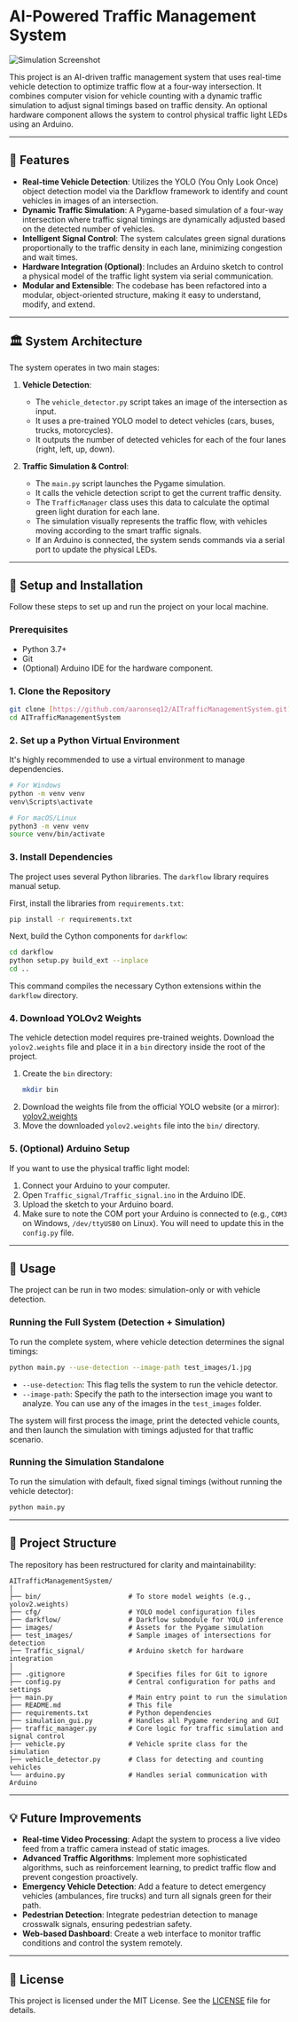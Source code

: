 # AI-Powered Traffic Management System

![Simulation Screenshot](https://raw.githubusercontent.com/aaronseq12/AITrafficManagementSystem/master/peek.jpg)

This project is an AI-driven traffic management system that uses real-time vehicle detection to optimize traffic flow at a four-way intersection. It combines computer vision for vehicle counting with a dynamic traffic simulation to adjust signal timings based on traffic density. An optional hardware component allows the system to control physical traffic light LEDs using an Arduino.

---

## 🌟 Features

-   **Real-time Vehicle Detection**: Utilizes the YOLO (You Only Look Once) object detection model via the Darkflow framework to identify and count vehicles in images of an intersection.
-   **Dynamic Traffic Simulation**: A Pygame-based simulation of a four-way intersection where traffic signal timings are dynamically adjusted based on the detected number of vehicles.
-   **Intelligent Signal Control**: The system calculates green signal durations proportionally to the traffic density in each lane, minimizing congestion and wait times.
-   **Hardware Integration (Optional)**: Includes an Arduino sketch to control a physical model of the traffic light system via serial communication.
-   **Modular and Extensible**: The codebase has been refactored into a modular, object-oriented structure, making it easy to understand, modify, and extend.

---

## 🏛️ System Architecture

The system operates in two main stages:

1.  **Vehicle Detection**:
    * The `vehicle_detector.py` script takes an image of the intersection as input.
    * It uses a pre-trained YOLO model to detect vehicles (cars, buses, trucks, motorcycles).
    * It outputs the number of detected vehicles for each of the four lanes (right, left, up, down).

2.  **Traffic Simulation & Control**:
    * The `main.py` script launches the Pygame simulation.
    * It calls the vehicle detection script to get the current traffic density.
    * The `TrafficManager` class uses this data to calculate the optimal green light duration for each lane.
    * The simulation visually represents the traffic flow, with vehicles moving according to the smart traffic signals.
    * If an Arduino is connected, the system sends commands via a serial port to update the physical LEDs.

---

## 🔧 Setup and Installation

Follow these steps to set up and run the project on your local machine.

### Prerequisites

-   Python 3.7+
-   Git
-   (Optional) Arduino IDE for the hardware component.

### 1. Clone the Repository

```bash
git clone [https://github.com/aaronseq12/AITrafficManagementSystem.git](https://github.com/aaronseq12/AITrafficManagementSystem.git)
cd AITrafficManagementSystem
```

### 2. Set up a Python Virtual Environment

It's highly recommended to use a virtual environment to manage dependencies.

```bash
# For Windows
python -m venv venv
venv\Scripts\activate

# For macOS/Linux
python3 -m venv venv
source venv/bin/activate
```

### 3. Install Dependencies

The project uses several Python libraries. The `darkflow` library requires manual setup.

First, install the libraries from `requirements.txt`:
```bash
pip install -r requirements.txt
```

Next, build the Cython components for `darkflow`:
```bash
cd darkflow
python setup.py build_ext --inplace
cd ..
```
This command compiles the necessary Cython extensions within the `darkflow` directory.

### 4. Download YOLOv2 Weights

The vehicle detection model requires pre-trained weights. Download the `yolov2.weights` file and place it in a `bin` directory inside the root of the project.

1.  Create the `bin` directory:
    ```bash
    mkdir bin
    ```
2.  Download the weights file from the official YOLO website (or a mirror): [yolov2.weights](https://pjreddie.com/media/files/yolov2.weights)
3.  Move the downloaded `yolov2.weights` file into the `bin/` directory.

### 5. (Optional) Arduino Setup

If you want to use the physical traffic light model:
1.  Connect your Arduino to your computer.
2.  Open `Traffic_signal/Traffic_signal.ino` in the Arduino IDE.
3.  Upload the sketch to your Arduino board.
4.  Make sure to note the COM port your Arduino is connected to (e.g., `COM3` on Windows, `/dev/ttyUSB0` on Linux). You will need to update this in the `config.py` file.

---

## 🚀 Usage

The project can be run in two modes: simulation-only or with vehicle detection.

### Running the Full System (Detection + Simulation)

To run the complete system, where vehicle detection determines the signal timings:

```bash
python main.py --use-detection --image-path test_images/1.jpg
```

-   `--use-detection`: This flag tells the system to run the vehicle detector.
-   `--image-path`: Specify the path to the intersection image you want to analyze. You can use any of the images in the `test_images` folder.

The system will first process the image, print the detected vehicle counts, and then launch the simulation with timings adjusted for that traffic scenario.

### Running the Simulation Standalone

To run the simulation with default, fixed signal timings (without running the vehicle detector):

```bash
python main.py
```

---

## 📁 Project Structure

The repository has been restructured for clarity and maintainability:

```
AITrafficManagementSystem/
│
├── bin/                      # To store model weights (e.g., yolov2.weights)
├── cfg/                      # YOLO model configuration files
├── darkflow/                 # Darkflow submodule for YOLO inference
├── images/                   # Assets for the Pygame simulation
├── test_images/              # Sample images of intersections for detection
├── Traffic_signal/           # Arduino sketch for hardware integration
│
├── .gitignore                # Specifies files for Git to ignore
├── config.py                 # Central configuration for paths and settings
├── main.py                   # Main entry point to run the simulation
├── README.md                 # This file
├── requirements.txt          # Python dependencies
├── simulation_gui.py         # Handles all Pygame rendering and GUI
├── traffic_manager.py        # Core logic for traffic simulation and signal control
├── vehicle.py                # Vehicle sprite class for the simulation
├── vehicle_detector.py       # Class for detecting and counting vehicles
└── arduino.py                # Handles serial communication with Arduino
```

---

## 💡 Future Improvements

-   **Real-time Video Processing**: Adapt the system to process a live video feed from a traffic camera instead of static images.
-   **Advanced Traffic Algorithms**: Implement more sophisticated algorithms, such as reinforcement learning, to predict traffic flow and prevent congestion proactively.
-   **Emergency Vehicle Detection**: Add a feature to detect emergency vehicles (ambulances, fire trucks) and turn all signals green for their path.
-   **Pedestrian Detection**: Integrate pedestrian detection to manage crosswalk signals, ensuring pedestrian safety.
-   **Web-based Dashboard**: Create a web interface to monitor traffic conditions and control the system remotely.

---

## 📄 License

This project is licensed under the MIT License. See the [LICENSE](LICENSE) file for details.
